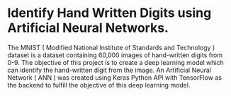 # Identify Hand Written Digits using Artificial Neural Networks.
The MNIST ( Modified National Institute of Standards and Technology ) dataset is a dataset containing 60,000 images of hand-written digits from 0-9.
The objective of this project is to create a deep learning model which can identify the hand-written digit from the image.
An Artificial Neural Network ( ANN ) was created using Keras Python API with TensorFlow as the backend to fulfill the objective of this deep learning model.
